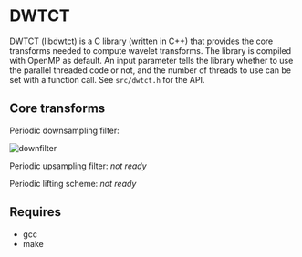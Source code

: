 # DWTCT

DWTCT (libdwtct) is a C library (written in C++) that provides the core transforms needed to compute wavelet transforms. The library is compiled with OpenMP as default. An input parameter tells the library whether to use the parallel threaded code or not, and the number of threads to use can be set with a function call. See `src/dwtct.h` for the API.


## Core transforms

Periodic downsampling filter:

![downfilter](http://gummif.github.io/dwtct/filter_down.png)

Periodic upsampling filter:
*not ready*

Periodic lifting scheme:
*not ready*

## Requires

* gcc
* make

